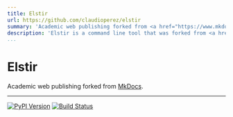 ```yaml
---
title: Elstir
url: https://github.com/claudioperez/elstir
summary: 'Academic web publishing forked from <a href="https://www.mkdocs.org/">MkDocs</a>.'
description: 'Elstir is a command line tool that was forked from <a href="https://www.mkdocs.org/">MkDocs</a> and introduces improvements to better accommodate the organized publication of academic projects to the web.'
...
```


<h1>Elstir</h1>

Academic web publishing forked from <a href="https://www.mkdocs.org/">MkDocs</a>.

---

[![PyPI Version][pypi-v-image]][pypi-v-link]
[![Build Status][travis-image]][travis-link]


[pypi-v-image]: https://img.shields.io/pypi/v/elstir.svg
[pypi-v-link]: https://pypi.org/project/elstir/
[travis-image]: https://img.shields.io/travis/elstir/elstir/master.svg
[travis-link]: https://travis-ci.org/elstir/elstir

[elstir]: https://github.com/claudioperez/elstir
[release-notes]: https://github.com/claudioperez/elstir/about/release-notes/
